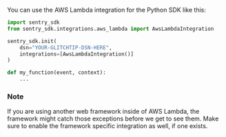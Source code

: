 You can use the AWS Lambda integration for the Python SDK like this:

```python
import sentry_sdk
from sentry_sdk.integrations.aws_lambda import AwsLambdaIntegration

sentry_sdk.init(
    dsn="YOUR-GLITCHTIP-DSN-HERE",
    integrations=[AwsLambdaIntegration()]
)

def my_function(event, context):
    ...
```

### Note

If you are using another web framework inside of AWS Lambda, the framework might catch those exceptions before we get to see them. Make sure to enable the framework specific integration as well, if one exists.
